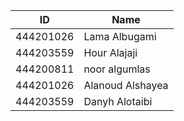 
| ID | Name |
| --- | --- |
| 444201026 |  Lama Albugami |
| 444203559 |  Hour Alajaji |
| 444200811 |  noor algumlas |
| 444201026 |  Alanoud Alshayea |
| 444203559 |  Danyh Alotaibi |
